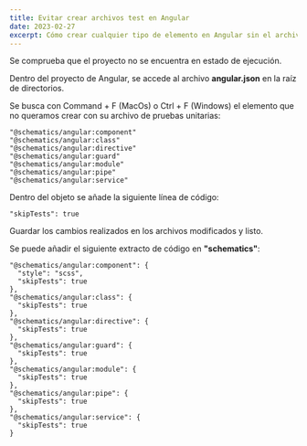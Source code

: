 ```yaml
---
title: Evitar crear archivos test en Angular
date: 2023-02-27
excerpt: Cómo crear cualquier tipo de elemento en Angular sin el archivo de pruebas y sin modificar el comando de creación.
---
```


Se comprueba que el proyecto no se encuentra en estado de ejecución.

Dentro del proyecto de Angular, se accede al archivo **angular.json** en la raíz de directorios.

Se busca con Command + F (MacOs) o Ctrl + F (Windows) el elemento que no queramos crear con su archivo de pruebas unitarias:

```
"@schematics/angular:component"
"@schematics/angular:class"
"@schematics/angular:directive"
"@schematics/angular:guard"
"@schematics/angular:module"
"@schematics/angular:pipe"
"@schematics/angular:service"
```

Dentro del objeto se añade la siguiente línea de código:

```
"skipTests": true
```

Guardar los cambios realizados en los archivos modificados y listo.

Se puede añadir el siguiente extracto de código en **"schematics"**:

```
"@schematics/angular:component": {
  "style": "scss",
  "skipTests": true
},
"@schematics/angular:class": {
  "skipTests": true
},
"@schematics/angular:directive": {
  "skipTests": true
},
"@schematics/angular:guard": {
  "skipTests": true
},
"@schematics/angular:module": {
  "skipTests": true
},
"@schematics/angular:pipe": {
  "skipTests": true
},
"@schematics/angular:service": {
  "skipTests": true
}
```
